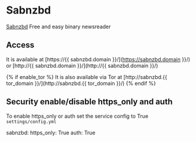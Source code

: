 # Sabnzbd

[Sabnzbd](https://sabnzbd.org/) Free and easy binary newsreader

## Access

It is available at [https://{{ sabnzbd.domain }}/](https://sabnzbd.domain }}/) or [http://{{ sabnzbd.domain }}/](http://{{ sabnzbd.domain }}/)

{% if enable_tor %}
It is also available via Tor at [http://sabnzbd.{{ tor_domain }}/](http://sabnzbd.{{ tor_domain }}/)
{% endif %}

## Security enable/disable https_only and auth

To enable https_only or auth set the service config to True
`settings/config.yml`

sabnzbd:
  https_only: True
  auth: True